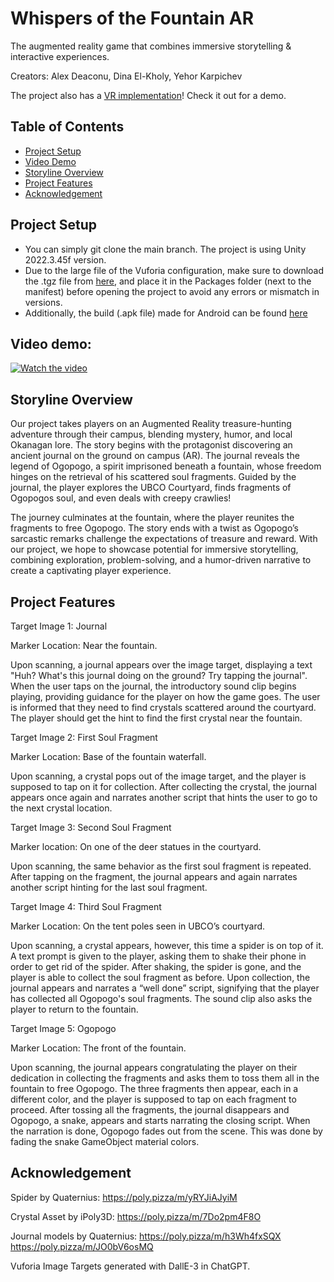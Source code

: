 # Whispers of the Fountain AR
The augmented reality game that combines immersive storytelling & interactive experiences.

Creators: Alex Deaconu, Dina El-Kholy, Yehor Karpichev

The project also has a [VR implementation](https://github.com/YehorK/Whispers-of-the-Fountain-VR)! Check it out for a demo.

## Table of Contents
- [Project Setup](#project-setup)
- [Video Demo](#video-demo)
- [Storyline Overview](#storyline-overview)
- [Project Features](#project-features)
- [Acknowledgement](#acknowledgement)

## Project Setup
- You can simply git clone the main branch. The project is using Unity 2022.3.45f version.
- Due to the large file of the Vuforia configuration, make sure to download the .tgz file from [here](https://ubcca-my.sharepoint.com/:u:/r/personal/rishav_banerjee_ubc_ca/Documents/IMTC%20505%20(%2724)/ARcheologists/Whispers%20of%20the%20Fountain/AR%20app%20Vuforia%20tgz%20file/com.ptc.vuforia.engine-10.28.4.tgz?csf=1&web=1&e=hscZSZ), and place it in the Packages folder (next to the manifest) before opening the project to avoid any errors or mismatch in versions.
- Additionally, the build (.apk file) made for Android can be found [here](https://ubcca-my.sharepoint.com/:u:/r/personal/rishav_banerjee_ubc_ca/Documents/IMTC%20505%20(%2724)/ARcheologists/Whispers%20of%20the%20Fountain/the%20builds/Whispers%20of%20the%20Fountain%20AR.apk?csf=1&web=1&e=Pflano)

## Video demo:
[![Watch the video](https://img.youtube.com/vi/AP2FHY7DFlo/maxresdefault.jpg)](https://youtu.be/AP2FHY7DFlo)

## Storyline Overview
Our project takes players on an Augmented Reality treasure-hunting adventure through their campus, blending mystery, humor, and local Okanagan lore. The story begins with the protagonist discovering an ancient journal on the ground on campus (AR). The journal reveals the legend of Ogopogo, a spirit imprisoned beneath a fountain, whose freedom hinges on the retrieval of his scattered soul fragments. Guided by the journal, the player explores the UBCO Courtyard, finds fragments of Ogopogos soul, and even deals with creepy crawlies!

The journey culminates at the fountain, where the player reunites the fragments to free Ogopogo. The story ends with a twist as Ogopogo’s sarcastic remarks challenge the expectations of treasure and reward. With our project, we hope to showcase potential for immersive storytelling, combining exploration, problem-solving, and a humor-driven narrative to create a captivating player experience. 

## Project Features

Target Image 1: Journal

Marker Location: Near the fountain. 

Upon scanning, a journal appears over the image target, displaying a text  
"Huh? What's this journal doing on the ground? Try tapping the journal". When the user taps on the journal, the introductory sound clip begins playing, providing guidance for the player on how the game goes. The user is informed that they need to find crystals scattered around the courtyard. The player should get the hint to find the first crystal near the fountain. 
 

Target Image 2: First Soul Fragment 

Marker Location: Base of the fountain waterfall. 

Upon scanning, a crystal pops out of the image target, and the player is supposed to tap on it for collection. After collecting the crystal, the journal appears once again and narrates another script that hints the user to go to the next crystal location. 
 

Target Image 3: Second Soul Fragment 

Marker location: On one of the deer statues in the courtyard. 

Upon scanning, the same behavior as the first soul fragment is repeated. After tapping on the fragment, the journal appears and again narrates another script hinting for the last soul fragment. 
 

Target Image 4: Third Soul Fragment 

Marker Location: On the tent poles seen in UBCO’s courtyard.  

Upon scanning, a crystal appears, however, this time a spider is on top of it. A text prompt is given to the player, asking them to shake their phone in order to get rid of the spider. After shaking, the spider is gone, and the player is able to collect the soul fragment as before. Upon collection, the journal appears and narrates a “well done” script, signifying that the player has collected all Ogopogo's soul fragments. The sound clip also asks the player to return to the fountain.  
 

Target Image 5: Ogopogo  

Marker Location: The front of the fountain.  

Upon scanning, the journal appears congratulating the player on their dedication in collecting the fragments and asks them to toss them all in the fountain to free Ogopogo. The three fragments then appear, each in a different color, and the player is supposed to tap on each fragment to proceed. After tossing all the fragments, the journal disappears and Ogopogo, a snake, appears and starts narrating the closing script. When the narration is done, Ogopogo fades out from the scene. This was done by fading the snake GameObject material colors. 


## Acknowledgement
Spider by Quaternius: https://poly.pizza/m/yRYJiAJyiM

Crystal Asset by iPoly3D: https://poly.pizza/m/7Do2pm4F8O 

Journal models by Quaternius: https://poly.pizza/m/h3Wh4fxSQX https://poly.pizza/m/JO0bV6osMQ

Vuforia Image Targets generated with DallE-3 in ChatGPT.


